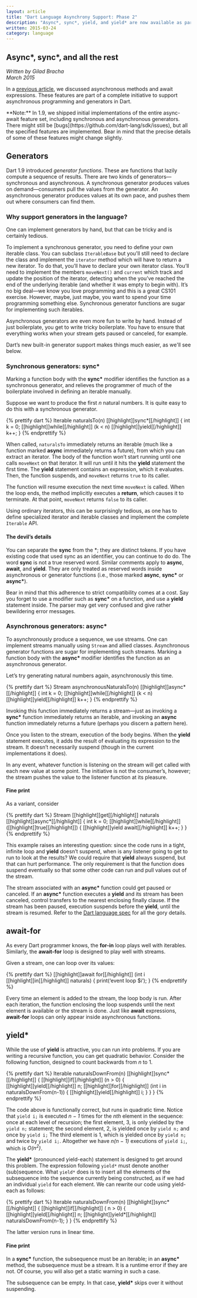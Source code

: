 ```yaml
---
layout: article
title: "Dart Language Asynchrony Support: Phase 2"
description: "Async*, sync*, yield, and yield* are now available as part of Dart's asynchrony support."
written: 2015-03-24
category: language
---
```


<h2>Async*, sync*, and all the rest</h2>

_Written by Gilad Bracha <br>
March 2015_

In a [previous article](/articles/await-async),
we discussed asynchronous methods and await expressions.
These features are part of a complete initiative to support asynchronous
programming and generators in Dart.

<aside class="alert alert-info" markdown="1">
**Note:**
In 1.9, we shipped initial implementations of the entire async-await feature
set, including synchronous and asynchronous generators.
There might still be [bugs](https://github.com/dart-lang/sdk/issues),
but all the specified features are implemented.
Bear in mind that the precise details of some of these features might
change slightly.
</aside>

## Generators

Dart 1.9 introduced <em>generator functions</em>. These are functions that
lazily compute a sequence of results.  There are two
kinds of generators&mdash;synchronous and asynchronous. A synchronous generator
produces values on demand&mdash;consumers pull the values from the generator. An
asynchronous generator produces values at its own pace, and pushes them out
where consumers can find them.

### Why support generators in the language?

One can implement generators by hand, but that can be tricky and is certainly
tedious.

To implement a synchronous generator, you need to define your own iterable
class. You can subclass `IterableBase` but you'll still need to
declare the class and implement the `iterator` method which
will have to return a new iterator. To do that, you’ll have to
declare your own iterator class.  You’ll need to implement the members
`moveNext()` and `current` which track and update the
position of the iterator, detecting when the you’ve
reached the end of the underlying iterable (and whether it was empty to begin
with).  It’s no big deal&mdash;we know you love programming and this is a great
CS101 exercise. However, maybe, just maybe, you want to spend your time
programming something else. Synchronous generator functions are sugar for
implementing such iterables.

Asynchronous generators are even more fun to write by hand.  Instead of just
boilerplate, you get to write tricky boilerplate. You have to ensure that
everything works when your stream gets paused or canceled, for example.

Dart’s new built-in generator support makes  things much easier, as we'll see
below.

### Synchronous generators: sync\*

Marking a function body with the **sync\*** modifier identifies
the function as a synchronous generator, and relieves the
programmer of much of the boilerplate involved in defining an iterable
manually.

Suppose we want to produce the first <em>n</em> natural numbers.
It is quite easy to do this with a synchronous generator.

{% prettify dart %}
Iterable naturalsTo(n) [[highlight]]sync*[[/highlight]] {
  int k = 0;
  [[highlight]]while[[/highlight]] (k < n) [[highlight]]yield[[/highlight]] k++;
}
{% endprettify %}

When called, `naturalsTo` immediately returns an iterable
(much like a function marked **async** immediately returns
a future), from which you can extract an iterator.
The body of the function won’t start running until one calls
`moveNext` on that iterator. It will run until it hits
the **yield** statement the first time.
The **yield** statement contains an expression,
which it evaluates.  Then, the function suspends,
and `moveNext` returns `true` to its caller.

The function will resume execution the next time `moveNext`
is called.  When the loop ends, the method implicitly executes a
**return**, which causes it to terminate. At that point,
`moveNext` returns `false` to its caller.

Using ordinary iterators, this can be surprisingly tedious,
as one has to define specialized iterator and iterable classes and
implement the complete `Iterable` API.

#### The devil’s details

You can separate the **sync** from the \*;
they are distinct tokens. If you have existing code that used
sync as an identifier, you can continue to do do.
The word **sync** is not a true reserved word.
Similar comments apply to **async**,
**await**, and **yield**.
They are only treated as reserved words inside asynchronous or generator
functions (i.e., those marked **async**, **sync\***
or **async\***).

Bear in mind that this adherence to strict compatibility comes at a cost.
Say you forget to use a modifier such as **sync\*** on a function,
and use a **yield** statement inside.
The parser may get very confused and give rather bewildering error messages.

### Asynchronous generators: async\*

To asynchronously produce a sequence, we use streams. One can
implement streams manually using `Stream` and allied classes.
Asynchronous generator functions are sugar for implementing such streams.
Marking a function body with the **async\*** modifier
identifies the function as an asynchronous generator.

Let’s try generating natural numbers again, asynchronously this time.


{% prettify dart %}
Stream asynchronousNaturalsTo(n) [[highlight]]async*[[/highlight]] {
  int k = 0;
  [[highlight]]while[[/highlight]] (k < n) [[highlight]]yield[[/highlight]] k++;
}
{% endprettify %}

Invoking this function immediately returns a stream&mdash;just as invoking a
**sync\*** function immediately returns an iterable,
and invoking an **async** function immediately returns a
future (perhaps you discern a pattern here).

Once you listen to the stream, execution of the body begins.
When the **yield** statement executes,
it adds the result of evaluating its expression to the stream. It doesn’t
necessarily suspend (though in the current implementations it does).

In any event, whatever function is listening on the stream will get called with
each new value at some point. The initiative is not the consumer’s, however;
the stream pushes the value to the listener function at its pleasure.

#### Fine print

As a variant, consider

{% prettify dart %}
Stream [[highlight]]get[[/highlight]] naturals [[highlight]]async*[[/highlight]] {
  int k = 0; [[highlight]]while[[/highlight]] ([[highlight]]true[[/highlight]]) { [[highlight]]yield await[[/highlight]] k++; }
}
{% endprettify %}

This example raises an interesting question: since the code runs in a tight,
infinite loop and **yield** doesn’t suspend,
when is any listener going to get to run to look at the results?
We could require that **yield** always suspend,
but that can hurt performance.
The only requirement is that the function does suspend eventually so that some
other code can run and pull values out of the stream.

The stream associated with an **async\*** function could get
paused or canceled.
If an **async\*** function executes a **yield**
and its stream has been canceled, control transfers to the nearest enclosing
finally clause. If the stream has been paused,
execution suspends before the **yield**,
until the stream is resumed.
Refer to the [Dart language spec](/language/spec) for all the gory details.

## await-for

As every Dart programmer knows, the **for-in**
loop plays well with iterables. Similarly, the **await-for**
loop is designed to play well with streams.

Given a stream, one can loop over its values:

{% prettify dart %}
[[highlight]]await for[[/highlight]] (int i [[highlight]]in[[/highlight]] naturals) { print(‘event loop $i’); }
{% endprettify %}

Every time an element is added to the stream, the loop body is run. After each
iteration, the function enclosing the loop suspends until the next element is
available or the stream is done. Just like **await** expressions,
**await-for** loops can only appear inside asynchronous functions.

## yield\*

While the use of **yield** is attractive, you can run into problems.
If you are writing a recursive function, you can get quadratic behavior.
Consider the following function,
designed to count backwards from <em>n</em> to 1.

{% prettify dart %}
Iterable naturalsDownFrom(n) [[highlight]]sync*[[/highlight]] {
  [[highlight]]if[[/highlight]] (n > 0) {
     [[highlight]]yield[[/highlight]] n;
     [[highlight]]for[[/highlight]] (int i in naturalsDownFrom(n-1)) { [[highlight]]yield[[/highlight]] i; }
  }
}
{% endprettify %}

The code above is functionally correct, but runs in quadratic time.
Notice that `yield i;` is executed _n − 1_ times for the
_nth_ element in the sequence:
once at each level of recursion; the first element, 3,
is only yielded by the `yield n;` statement;
the second element, 2, is yielded once by `yield n;` and once by `yield i;`
The third element is 1, which is yielded once by
`yield n;` and twice by `yield i;`.
Altogether we have _n(n − 1)_ executions of
`yield i;`, which is _O(n<sup>2</sup>)_.

The **yield\*** (pronounced yield-each) statement is designed to get
around this problem.  The expression following `yield*` must denote
another (sub)sequence.  What `yield*` does is to insert all the elements
of the subsequence into the sequence currently being constructed,
as if we had an individual `yield` for each element.
We can rewrite our code using yield-each as follows:


{% prettify dart %}
Iterable naturalsDownFrom(n) [[highlight]]sync*[[/highlight]] {
  [[highlight]]if[[/highlight]] ( n > 0) {
    [[highlight]]yield[[/highlight]] n;
    [[highlight]]yield*[[/highlight]] naturalsDownFrom(n-1);
 }
}
{% endprettify %}

The latter version runs in linear time.

#### Fine print

In a **sync\*** function, the subsequence must be an iterable;
in an **async\*** method, the subsequence must be a stream.
It is a runtime error if they are not.
Of course, you will also get a static warning in such a case.

The subsequence can be empty.
In that case, **yield\*** skips over it without suspending.

